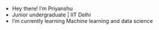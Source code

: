 - Hey there! I’m Priyanshu 
- Junior undergraduate | IIT Delhi 
- I’m currently learning Machine learning and data science


<!---
priyanshujangir/priyanshujangir is a ✨ special ✨ repository because its `README.md` (this file) appears on your GitHub profile.
You can click the Preview link to take a look at your changes.
--->
